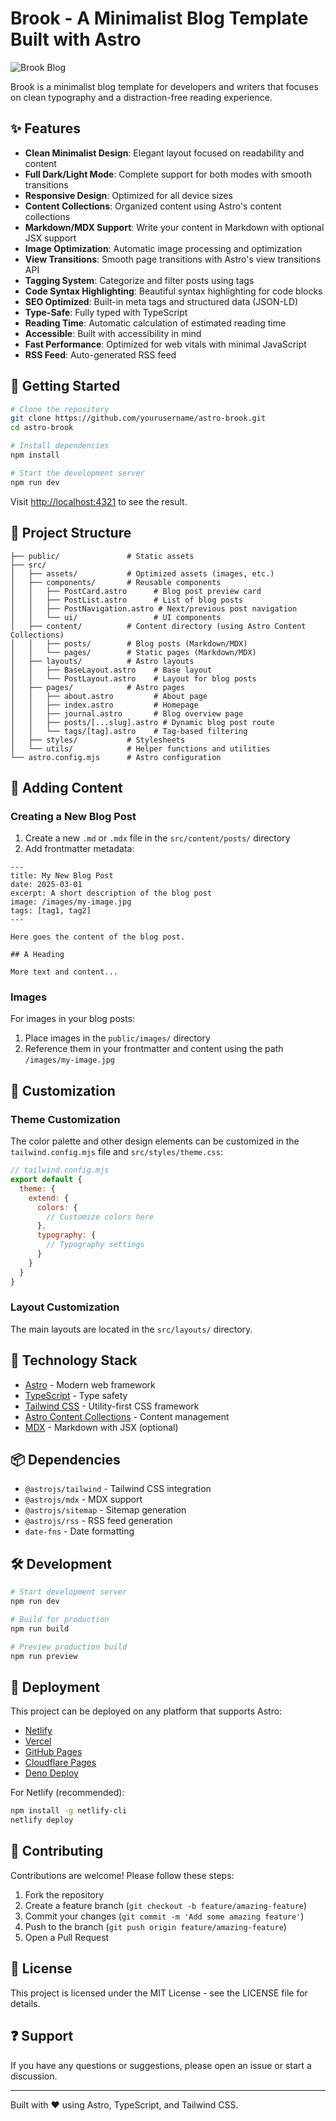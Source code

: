 # Brook - A Minimalist Blog Template Built with Astro

![Brook Blog](./public/og-image.png)

Brook is a minimalist blog template for developers and writers that focuses on clean typography and a distraction-free reading experience.

## ✨ Features

- **Clean Minimalist Design**: Elegant layout focused on readability and content
- **Full Dark/Light Mode**: Complete support for both modes with smooth transitions
- **Responsive Design**: Optimized for all device sizes
- **Content Collections**: Organized content using Astro's content collections
- **Markdown/MDX Support**: Write your content in Markdown with optional JSX support
- **Image Optimization**: Automatic image processing and optimization
- **View Transitions**: Smooth page transitions with Astro's view transitions API
- **Tagging System**: Categorize and filter posts using tags
- **Code Syntax Highlighting**: Beautiful syntax highlighting for code blocks
- **SEO Optimized**: Built-in meta tags and structured data (JSON-LD)
- **Type-Safe**: Fully typed with TypeScript
- **Reading Time**: Automatic calculation of estimated reading time
- **Accessible**: Built with accessibility in mind
- **Fast Performance**: Optimized for web vitals with minimal JavaScript
- **RSS Feed**: Auto-generated RSS feed

## 🚀 Getting Started

```bash
# Clone the repository
git clone https://github.com/yourusername/astro-brook.git
cd astro-brook

# Install dependencies
npm install

# Start the development server
npm run dev
```

Visit [http://localhost:4321](http://localhost:4321) to see the result.

## 📁 Project Structure

```
├── public/               # Static assets
├── src/
│   ├── assets/           # Optimized assets (images, etc.)
│   ├── components/       # Reusable components
│   │   ├── PostCard.astro      # Blog post preview card
│   │   ├── PostList.astro      # List of blog posts
│   │   ├── PostNavigation.astro # Next/previous post navigation
│   │   └── ui/                 # UI components
│   ├── content/          # Content directory (using Astro Content Collections)
│   │   ├── posts/        # Blog posts (Markdown/MDX)
│   │   └── pages/        # Static pages (Markdown/MDX)
│   ├── layouts/          # Astro layouts
│   │   ├── BaseLayout.astro    # Base layout
│   │   └── PostLayout.astro    # Layout for blog posts
│   ├── pages/            # Astro pages
│   │   ├── about.astro         # About page
│   │   ├── index.astro         # Homepage
│   │   ├── journal.astro       # Blog overview page
│   │   ├── posts/[...slug].astro # Dynamic blog post route
│   │   └── tags/[tag].astro    # Tag-based filtering
│   ├── styles/           # Stylesheets
│   └── utils/            # Helper functions and utilities
└── astro.config.mjs      # Astro configuration
```

## 📝 Adding Content

### Creating a New Blog Post

1. Create a new `.md` or `.mdx` file in the `src/content/posts/` directory
2. Add frontmatter metadata:

```mdx
---
title: My New Blog Post
date: 2025-03-01
excerpt: A short description of the blog post
image: /images/my-image.jpg
tags: [tag1, tag2]
---

Here goes the content of the blog post.

## A Heading

More text and content...
```

### Images

For images in your blog posts:

1. Place images in the `public/images/` directory
2. Reference them in your frontmatter and content using the path `/images/my-image.jpg`

## 🎨 Customization

### Theme Customization

The color palette and other design elements can be customized in the `tailwind.config.mjs` file and `src/styles/theme.css`:

```javascript
// tailwind.config.mjs
export default {
  theme: {
    extend: {
      colors: {
        // Customize colors here
      },
      typography: {
        // Typography settings
      }
    }
  }
}
```

### Layout Customization

The main layouts are located in the `src/layouts/` directory.

## 🧩 Technology Stack

- [Astro](https://astro.build/) - Modern web framework
- [TypeScript](https://www.typescriptlang.org/) - Type safety
- [Tailwind CSS](https://tailwindcss.com/) - Utility-first CSS framework
- [Astro Content Collections](https://docs.astro.build/en/guides/content-collections/) - Content management
- [MDX](https://mdxjs.com/) - Markdown with JSX (optional)

## 📦 Dependencies

- `@astrojs/tailwind` - Tailwind CSS integration
- `@astrojs/mdx` - MDX support
- `@astrojs/sitemap` - Sitemap generation
- `@astrojs/rss` - RSS feed generation
- `date-fns` - Date formatting

## 🛠️ Development

```bash
# Start development server
npm run dev

# Build for production
npm run build

# Preview production build
npm run preview
```

## 🚀 Deployment

This project can be deployed on any platform that supports Astro:

- [Netlify](https://www.netlify.com/)
- [Vercel](https://vercel.com/)
- [GitHub Pages](https://pages.github.com/)
- [Cloudflare Pages](https://pages.cloudflare.com/)
- [Deno Deploy](https://deno.com/deploy)

For Netlify (recommended):

```bash
npm install -g netlify-cli
netlify deploy
```

## 🤝 Contributing

Contributions are welcome! Please follow these steps:

1. Fork the repository
2. Create a feature branch (`git checkout -b feature/amazing-feature`)
3. Commit your changes (`git commit -m 'Add some amazing feature'`)
4. Push to the branch (`git push origin feature/amazing-feature`)
5. Open a Pull Request

## 📄 License

This project is licensed under the MIT License - see the LICENSE file for details.

## ❓ Support

If you have any questions or suggestions, please open an issue or start a discussion.

---

Built with ❤️ using Astro, TypeScript, and Tailwind CSS.
